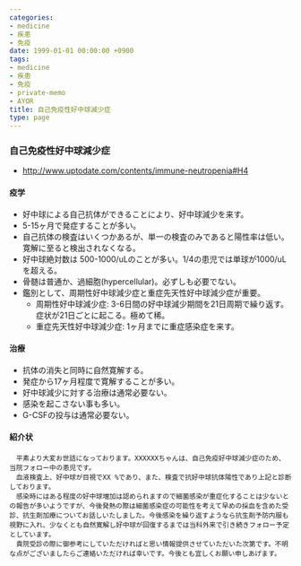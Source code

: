 ```yaml
---
categories:
- medicine
- 疾患
- 免疫
date: 1999-01-01 00:00:00 +0900
tags:
- medicine
- 疾患
- 免疫
- private-memo
- AYOR
title: 自己免疫性好中球減少症
type: page
---
```


### 自己免疫性好中球減少症

- <http://www.uptodate.com/contents/immune-neutropenia#H4>

#### 疫学

- 好中球による自己抗体ができることにより、好中球減少を来す。
- 5-15ヶ月で発症することが多い。
- 自己抗体の検査はいくつかあるが、単一の検査のみであると陽性率は低い。寛解に至ると検出されなくなる。
- 好中球絶対数は
    500-1000/uLのことが多い。1/4の患児では単球が1000/uLを超える。
- 骨髄は普通か、過細胞(hypercellular)。必ずしも必要でない。
- 鑑別として、周期性好中球減少症と重症先天性好中球減少症が重要。
  - 周期性好中球減少症:
        3-6日間の好中球減少期間を21日周期で繰り返す。症状が21日ごとに起こる。極めて稀。
  - 重症先天性好中球減少症: 1ヶ月までに重症感染症を来す。

#### 治療

- 抗体の消失と同時に自然寛解する。
- 発症から17ヶ月程度で寛解することが多い。
- 好中球減少に対する治療は通常必要ない。
- 感染を起こさない事も多い。
- G-CSFの投与は通常必要ない。

#### 紹介状

    　平素より大変お世話になっております。XXXXXXちゃんは、自己免疫好中球減少症のため、当院フォロー中の患児です。
    　血液検査上、好中球が目視でXX %であり、また、検査で抗好中球抗体陽性であり上記と診断しております。
    　感染時にはある程度の好中球増加は認められますので細菌感染が重症化することは少ないとの報告が多いようですが、今後発熱の際は細菌感染症の可能性を考えて早めの採血を含めた受診、抗生剤加療についてお話しいたしました。今後感染を繰り返すようなら抗生剤予防内服も視野に入れ、少なくとも自然寛解し好中球が回復するまでは当科外来で引き続きフォロー予定としています。
    　貴院受診の際に御参考にしていただければと思い情報提供させていただいた次第です。不明な点がございましたらご連絡いただければ幸いです。今後とも宜しくお願い申しあげます。
